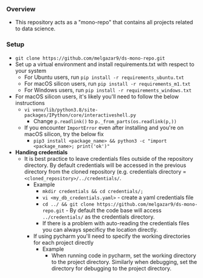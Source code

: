 ### Overview
- This repository acts as a "mono-repo" that contains all projects related to data science.


### Setup
- `git clone https://github.com/melgazar9/ds-mono-repo.git`
- Set up a virtual environment and install requirements.txt with respect to your system
  - For Ubuntu users, run `pip install -r requirements_ubuntu.txt`
  - For macOS silicon users, run `pip install -r requirements_m1.txt`
  - For Windows users, run `pip install -r requirements_windows.txt`
- For macOS silicon users, it's likely you'll need to follow the below instructions
  - `vi venv/lib/python3.8/site-packages/IPython/core/interactiveshell.py`
    - Change `p.readlink()` to `p._from_parts(os.readlink(p,))`
  - If you encounter `ImportError` even after installing and you're on macOS silicon, try the below fix
    - `pip3 install <package_name> && python3 -c "import <package_name>; print('ok')"`   
- **Handing credentials**
  - It is best practice to leave credentials files outside of the repository directory. By default credentials will be accessed in the previous directory from the cloned repository (e.g. credentials directory = `<cloned_repository>/../credentials/`.
    - Example
      - `mkdir credentials && cd credentials/;`
      - `vi <my_db_credentials.yaml>` - create a yaml credentials file
      - `cd ../ && git clone https://github.com/melgazar9/ds-mono-repo.git` - By default the code base will access `../credentials/` as the credentials directory.
      - If there is a problem with auto-reading the credentials files you can always specificy the location directly.
    - If using pycharm you'll need to specify the working directories for each project directly
      - Example
        - When running code in pycharm, set the working directory to the project directory. Similarly when debugging, set the directory for debugging to the project directory.
